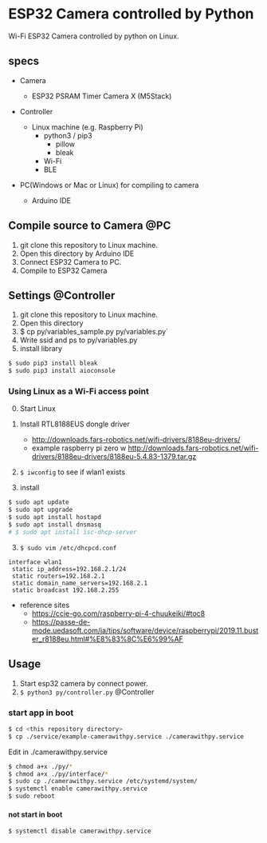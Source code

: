 # ESP32 Camera controlled by Python

Wi-Fi ESP32 Camera controlled by python on Linux.

## specs

* Camera
    * ESP32 PSRAM Timer Camera X (M5Stack)

* Controller
    * Linux machine (e.g. Raspberry Pi)
        * python3 / pip3
            * pillow
            * bleak
        * Wi-Fi
        * BLE

* PC(Windows or Mac or Linux) for compiling to camera
    * Arduino IDE


## Compile source to Camera @PC

1. git clone this repository to Linux machine.
2. Open this directory by Arduino IDE
3. Connect ESP32 Camera to PC.
4. Compile to ESP32 Camera


## Settings @Controller

1. git clone this repository to Linux machine.
2. Open this directory
3. $ cp py/variables_sample.py py/variables.py`
4. Write ssid and ps to py/variables.py
5. install library
```bash
$ sudo pip3 install bleak
$ sudo pip3 install aioconsole
```


### Using Linux as a Wi-Fi access point

0. Start Linux
1. Install RTL8188EUS dongle driver 
    * http://downloads.fars-robotics.net/wifi-drivers/8188eu-drivers/
    * example raspberry pi zero w http://downloads.fars-robotics.net/wifi-drivers/8188eu-drivers/8188eu-5.4.83-1379.tar.gz
2. `$ iwconfig` to see if wlan1 exists

2. install
```bash
$ sudo apt update
$ sudo apt upgrade
$ sudo apt install hostapd
$ sudo apt install dnsmasq
# $ sudo apt install isc-dhcp-server
```
3. `$ sudo vim /etc/dhcpcd.conf`
```
interface wlan1
 static ip_address=192.168.2.1/24
 static routers=192.168.2.1
 static domain_name_servers=192.168.2.1
 static broadcast 192.168.2.255
```


* reference sites
    * https://ccie-go.com/raspberry-pi-4-chuukeiki/#toc8
    * https://passe-de-mode.uedasoft.com/ja/tips/software/device/raspberrypi/2019.11.buster_r8188eu.html#%E8%83%8C%E6%99%AF



## Usage

1. Start esp32 camera by connect power.
2. `$ python3 py/controller.py` @Controller


### start app in boot

```bash
$ cd <this repository directory>
$ cp ./service/example-camerawithpy.service ./camerawithpy.service
```
Edit <this app directory name> in ./camerawithpy.service

```bash
$ chmod a+x ./py/*
$ chmod a+x ./py/interface/*
$ sudo cp ./camerawithpy.service /etc/systemd/system/
$ systemctl enable camerawithpy.service
$ sudo reboot
```

#### not start in boot
```bash
$ systemctl disable camerawithpy.service
```

